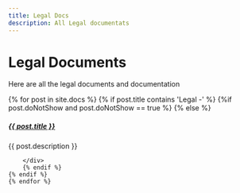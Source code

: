 ```yaml
---
title: Legal Docs
description: All Legal documentats
---
```

# Legal Documents

Here are all the legal documents and documentation

<div class="section-index">
    {% for post in site.docs  %}
    {% if post.title contains 'Legal -' %}
        {%if post.doNotShow and post.doNotShow == true  %}
        {% else %}
        <div class="entry">
        <h5><a href="{{ post.url | prepend: site.baseurl }}">{{ post.title }}</a></h5>
        <p>{{ post.description }}</p>
        
        </div>
        {% endif %}
    {% endif %}
    {% endfor %}
    
</div>